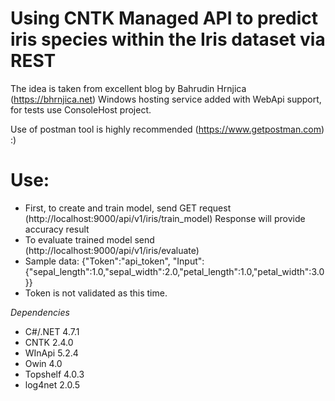 # Using CNTK Managed API to predict iris species within the Iris dataset via REST

The idea is taken from excellent blog by Bahrudin Hrnjica (https://bhrnjica.net)
Windows hosting service added with WebApi support, for tests use ConsoleHost project.

Use of postman tool is highly recommended (https://www.getpostman.com) 
:)

# Use:

* First, to create and train model, send GET request (http://localhost:9000/api/v1/iris/train_model)
  Response will provide accuracy result
* To evaluate trained model send (http://localhost:9000/api/v1/iris/evaluate)
* Sample data:
  {"Token":"api_token", "Input":{"sepal_length":1.0,"sepal_width":2.0,"petal_length":1.0,"petal_width":3.0}}
* Token is not validated as this time.
  
*Dependencies*
* C#/.NET 4.7.1
* CNTK 2.4.0
* WInApi 5.2.4
* Owin 4.0
* Topshelf 4.0.3
* log4net 2.0.5 
